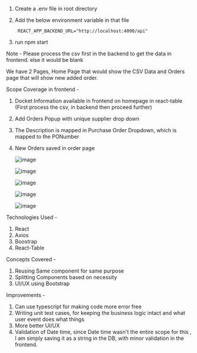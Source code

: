 1.  Create a .env file in root directory

2.  Add the below environment variable in that file

         REACT_APP_BACKEND_URL="http://localhost:4000/api"

3.  run npm start

Note - Please process the csv first in the backend to get the data in frontend. else it would be blank

We have 2 Pages, Home Page that would show the CSV Data and Orders page that will show new added order.

Scope Coverage in frontend -

1. Docket Information available in frontend on homepage in react-table (First process the csv, in backend then proceed further)
2. Add Orders Popup with unique supplier drop down
3. The Description is mapped in Purchase Order Dropdown, which is mapped to the PONumber
4. New Orders saved in order page

   ![image](https://github.com/rajaayush65/parshava-frontend/assets/63776877/c19af39d-25f6-45d4-8cd2-f72d26712921)

   ![image](https://github.com/rajaayush65/parshava-frontend/assets/63776877/a5172930-e0e4-4ff2-8543-699e898a18f2)

   ![image](https://github.com/rajaayush65/parshava-frontend/assets/63776877/4c54e330-052a-4910-a6a7-74dec0a4f5e2)

   ![image](https://github.com/rajaayush65/parshava-frontend/assets/63776877/f6162a0b-1ce0-4136-9373-44400a7195d3)

   ![image](https://github.com/rajaayush65/parshava-frontend/assets/63776877/6f3cbf77-661e-4d77-9d67-377e9727d55f)


Technologies Used -

1. React
2. Axios
3. Boostrap
4. React-Table

Concepts Covered -

1. Reusing Same component for same purpose
2. Splitting Components based on necessity
3. UI/UX using Bootstrap

Improvements -

1. Can use typescript for making code more error free
2. Writing unit test cases, for keeping the business logic intact and what user event does what things
3. More better UI/UX
4. Validation of Date time, since Date time wasn't the entire scope for this , I am simply saving it as a string in the DB, with minor validation in the frontend.

